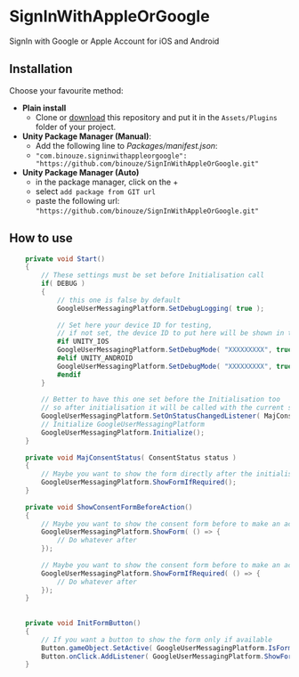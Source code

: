 # SignInWithAppleOrGoogle

SignIn with Google or Apple Account for iOS and Android

## Installation

Choose your favourite method:

- **Plain install**
    - Clone or [download](https://github.com/binouze/SignInWithAppleOrGoogle/archive/refs/heads/master.zip) 
this repository and put it in the `Assets/Plugins` folder of your project.
- **Unity Package Manager (Manual)**:
    - Add the following line to *Packages/manifest.json*:
    - `"com.binouze.signinwithappleorgoogle": "https://github.com/binouze/SignInWithAppleOrGoogle.git"`
- **Unity Package Manager (Auto)**
    - in the package manager, click on the + 
    - select `add package from GIT url`
    - paste the following url: `"https://github.com/binouze/SignInWithAppleOrGoogle.git"`


## How to use

```csharp
    private void Start()
    {
        // These settings must be set before Initialisation call
        if( DEBUG )
        {
            // this one is false by default
            GoogleUserMessagingPlatform.SetDebugLogging( true );
            
            // Set here your device ID for testing, 
            // if not set, the device ID to put here will be shown in the console
            #if UNITY_IOS
            GoogleUserMessagingPlatform.SetDebugMode( "XXXXXXXXX", true );
            #elif UNITY_ANDROID
            GoogleUserMessagingPlatform.SetDebugMode( "XXXXXXXXX", true );
            #endif
        }
        
        // Better to have this one set before the Initialisation too
        // so after initialisation it will be called with the current status
        GoogleUserMessagingPlatform.SetOnStatusChangedListener( MajConsentStatus );
        // Initialize GoogleUserMessagingPlatform
        GoogleUserMessagingPlatform.Initialize();
    }
    
    private void MajConsentStatus( ConsentStatus status )
    {
        // Maybe you want to show the form directly after the initialisation if status is REQUIRED
        GoogleUserMessagingPlatform.ShowFormIfRequired();
    }
    
    private void ShowConsentFormBeforeAction()
    {
        // Maybe you want to show the consent form before to make an action
        GoogleUserMessagingPlatform.ShowForm( () => {
            // Do whatever after
        });
        
        // Maybe you want to show the consent form before to make an action only if status is REQUIRED
        GoogleUserMessagingPlatform.ShowFormIfRequired( () => {
            // Do whatever after
        });
    }
    
    
    private void InitFormButton()
    {
        // If you want a button to show the form only if available
        Button.gameObject.SetActive( GoogleUserMessagingPlatform.IsFormAvailable() );
        Button.onClick.AddListener( GoogleUserMessagingPlatform.ShowForm )
    }
    
```